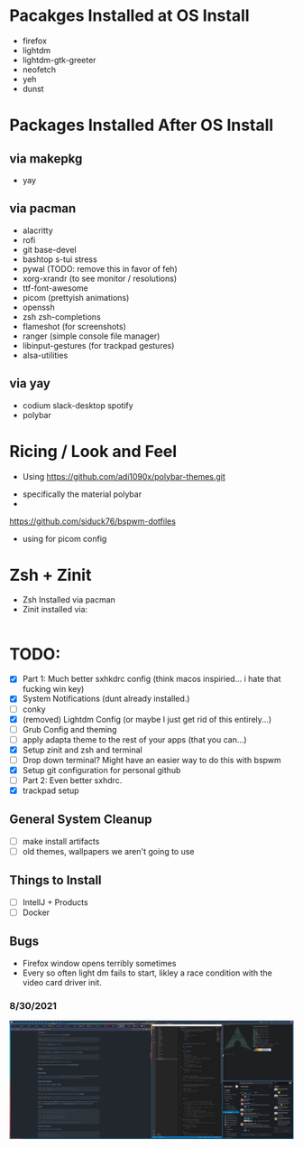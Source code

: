 # Pacakges Installed at OS Install
* firefox
* lightdm
* lightdm-gtk-greeter
* neofetch
* yeh
* dunst


# Packages Installed After OS Install

## via makepkg
* yay 

## via pacman
* alacritty
* rofi
* git base-devel
* bashtop s-tui stress
* pywal (TODO: remove this in favor of feh)
* xorg-xrandr (to see monitor / resolutions)
* ttf-font-awesome
* picom (prettyish animations)
* openssh
* zsh zsh-completions
* flameshot (for screenshots)
* ranger (simple console file manager)
* libinput-gestures (for trackpad gestures)
* alsa-utilities

## via yay
* codium slack-desktop spotify
* polybar


# Ricing / Look and Feel
* Using https://github.com/adi1090x/polybar-themes.git
- specifically the material polybar
- 

https://github.com/siduck76/bspwm-dotfiles
* using for picom config

# Zsh + Zinit
* Zsh Installed via pacman
* Zinit installed via:

```zsh
```

# TODO:

- [x] Part 1: Much better sxhkdrc config (think macos inspiried... i hate that fucking win key)
- [x] System Notifications (dunt already installed.)
- [ ] conky
- [x] (removed) Lightdm Config (or maybe I just get rid of this entirely...)
- [ ] Grub Config and theming
- [ ] apply adapta theme to the rest of your apps (that you can...)
- [x] Setup zinit and zsh and terminal
- [ ] Drop down terminal? Might have an easier way to do this with bspwm
- [x] Setup git configuration for personal github
- [ ] Part 2: Even better sxhdrc.
- [x] trackpad setup
 
## General System Cleanup
- [ ] make install artifacts
- [ ] old themes, wallpapers we aren't going to use

## Things to Install
- [ ] IntellJ + Products
- [ ] Docker

## Bugs
* Firefox window opens terribly sometimes
* Every so often light dm fails to start, likley a race condition with the video card driver init.


### 8/30/2021 

![Kaseys Desktop v0](kaseys-desktop-v0.png)